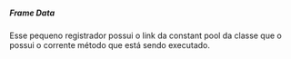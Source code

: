##### Frame Data


Esse pequeno registrador possui o link da constant pool da classe que o possui o corrente método que está sendo executado.